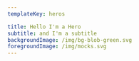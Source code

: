 ```yaml
---
templateKey: heros

title: Hello I'm a Hero
subtitle: and I'm a subtitle
backgroundImage: /img/bg-blob-green.svg
foregroundImage: /img/mocks.svg
---
```


